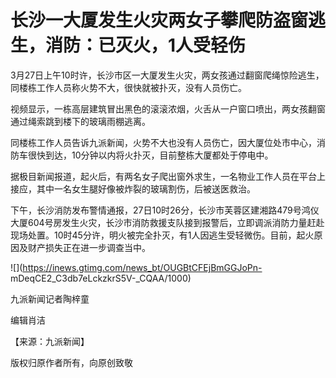 # 长沙一大厦发生火灾两女子攀爬防盗窗逃生，消防：已灭火，1人受轻伤

3月27日上午10时许，长沙市区一大厦发生火灾，两女孩通过翻窗爬绳惊险逃生，同楼栋工作人员称火势不大，很快就被扑灭，没有人员伤亡。

视频显示，一栋高层建筑冒出黑色的滚滚浓烟，火舌从一户窗口喷出，两女孩翻窗通过绳索跳到楼下的玻璃雨棚逃离。

同楼栋工作人员告诉九派新闻，火势不大也没有人员伤亡，因大厦位处市中心，消防车很快到达，10分钟以内将火扑灭，目前整栋大厦都处于停电中。

据极目新闻报道，起火后，有两名女子爬出窗外求生，一名物业工作人员在平台上接应，其中一名女生腿好像被炸裂的玻璃割伤，后被送医救治。

下午，长沙消防发布警情通报，27日10时26分，长沙市芙蓉区建湘路479号鸿仪大厦604号房发生火灾，长沙市消防救援支队接到报警后，立即调派消防力量赶赴现场处置。10时45分许，明火被完全扑灭，有1人因逃生受轻微伤。目前，起火原因及财产损失正在进一步调查当中。

![](https://inews.gtimg.com/news_bt/OUGBtCFEjBmGGJoPn-
mDeqCE2_C3db7eLckzkrS5V-_CQAA/1000)

九派新闻记者陶梓童

编辑肖洁

【来源：九派新闻】

版权归原作者所有，向原创致敬

